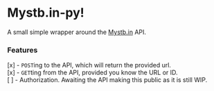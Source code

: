 # Mystb.in-py!

A small simple wrapper around the [Mystb.in](https://mystb.in/) API.

### Features

[x] - `POST`ing to the API, which will return the provided url.\
[x] - `GET`ting from the API, provided you know the URL or ID. \
[ ] - Authorization. Awaiting the API making this public as it is still WIP.